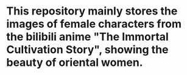 # This repository mainly stores the images of female characters from the bilibili anime "The Immortal Cultivation Story", showing the beauty of oriental women.